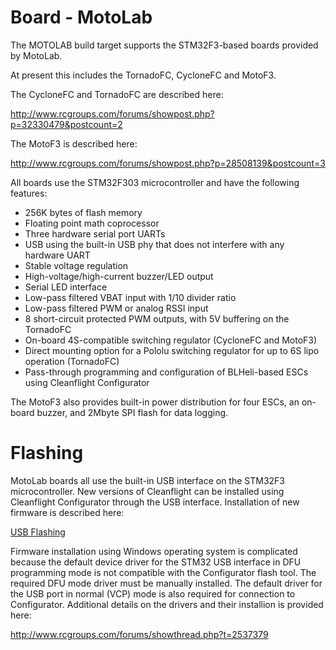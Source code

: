 # Board - MotoLab

The MOTOLAB build target supports the STM32F3-based boards provided by MotoLab.

At present this includes the TornadoFC, CycloneFC and MotoF3.

The CycloneFC and TornadoFC are described here:

http://www.rcgroups.com/forums/showpost.php?p=32330479&postcount=2

The MotoF3 is described here:

http://www.rcgroups.com/forums/showpost.php?p=28508139&postcount=3

All boards use the STM32F303 microcontroller and have the following features:

* 256K bytes of flash memory
* Floating point math coprocessor
* Three hardware serial port UARTs
* USB using the built-in USB phy that does not interfere with any hardware UART
* Stable voltage regulation
* High-voltage/high-current buzzer/LED output
* Serial LED interface
* Low-pass filtered VBAT input with 1/10 divider ratio
* Low-pass filtered PWM or analog RSSI input
* 8 short-circuit protected PWM outputs, with 5V buffering on the TornadoFC
* On-board 4S-compatible switching regulator (CycloneFC and MotoF3)
* Direct mounting option for a Pololu switching regulator for up to 6S lipo operation (TornadoFC)
* Pass-through programming and configuration of BLHeli-based ESCs using Cleanflight Configurator

The MotoF3 also provides built-in power distribution for four ESCs, an on-board buzzer, and 2Mbyte SPI flash for data logging.

# Flashing

MotoLab boards all use the built-in USB interface on the STM32F3 microcontroller. New versions of Cleanflight can be installed using Cleanflight Configurator through the USB interface. Installation of new firmware is described here:

[USB Flashing](USB%20Flashing.md)

Firmware installation using Windows operating system is complicated because the default device driver for the STM32 USB interface in DFU programming mode is not compatible with the Configurator flash tool. The required DFU mode driver must be manually installed. The default driver for the USB port in normal (VCP) mode is also required for connection to Configurator. Additional details on the drivers and their installion is provided here:

http://www.rcgroups.com/forums/showthread.php?t=2537379

